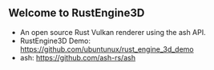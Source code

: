 ## Welcome to RustEngine3D
* An open source Rust Vulkan renderer using the ash API.
* RustEngine3D Demo: https://github.com/ubuntunux/rust_engine_3d_demo
* ash: https://github.com/ash-rs/ash
